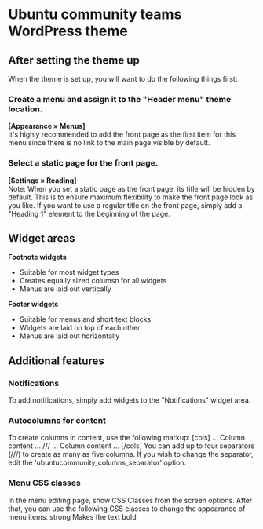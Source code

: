 Ubuntu community teams WordPress theme
======================================

After setting the theme up
--------------------------

When the theme is set up, you will want to do the following things first:

### Create a menu and assign it to the "Header menu" theme location.

**[Appearance » Menus]**  
It's highly recommended to add the front page as the first item for this menu
since there is no link to the main page visible by default.

### Select a static page for the front page.
**[Settings » Reading]**  
Note: When you set a static page as the front page, its title will be hidden
by default. This is to ensure maximum flexibility to make the front page look
as you like. If you want to use a regular title on the front page, simply add
a "Heading 1" element to the beginning of the page.


Widget areas
------------

**Footnote widgets**
- Suitable for most widget types
- Creates equally sized columsn for all widgets
- Menus are laid out vertically

**Footer widgets**
- Suitable for menus and short text blocks
- Widgets are laid on top of each other
- Menus are laid out horizontally


Additional features
-------------------

### Notifications
To add notifications, simply add widgets to the "Notifications" widget area.

### Autocolumns for content
To create columns in content, use the following markup:
  [cols]
  ... Column content ...
  ///
  ... Column content ...
  [/cols]
You can add up to four separators (///) to create as many as five columns. If
you wish to change the separator, edit the 'ubuntucommunity_columns_separator'
option.

### Menu CSS classes
In the menu editing page, show CSS Classes from the screen options. After that,
you can use the following CSS classes to change the appearance of menu items:
	strong		Makes the text bold
